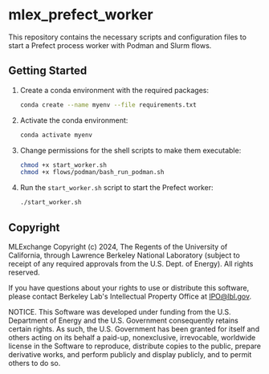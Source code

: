 # mlex_prefect_worker

This repository contains the necessary scripts and configuration files to start a Prefect process worker with Podman and Slurm flows.

## Getting Started

1. Create a conda environment with the required packages:

    ```bash
    conda create --name myenv --file requirements.txt
    ```

2. Activate the conda environment:

    ```bash
    conda activate myenv
    ```

3. Change permissions for the shell scripts to make them executable:

    ```bash
    chmod +x start_worker.sh
    chmod +x flows/podman/bash_run_podman.sh
    ```

4. Run the `start_worker.sh` script to start the Prefect worker:

    ```bash
    ./start_worker.sh
    ```

## Copyright
MLExchange Copyright (c) 2024, The Regents of the University of California,
through Lawrence Berkeley National Laboratory (subject to receipt of
any required approvals from the U.S. Dept. of Energy). All rights reserved.

If you have questions about your rights to use or distribute this software,
please contact Berkeley Lab's Intellectual Property Office at
IPO@lbl.gov.

NOTICE.  This Software was developed under funding from the U.S. Department
of Energy and the U.S. Government consequently retains certain rights.  As
such, the U.S. Government has been granted for itself and others acting on
its behalf a paid-up, nonexclusive, irrevocable, worldwide license in the
Software to reproduce, distribute copies to the public, prepare derivative 
works, and perform publicly and display publicly, and to permit others to do so.
